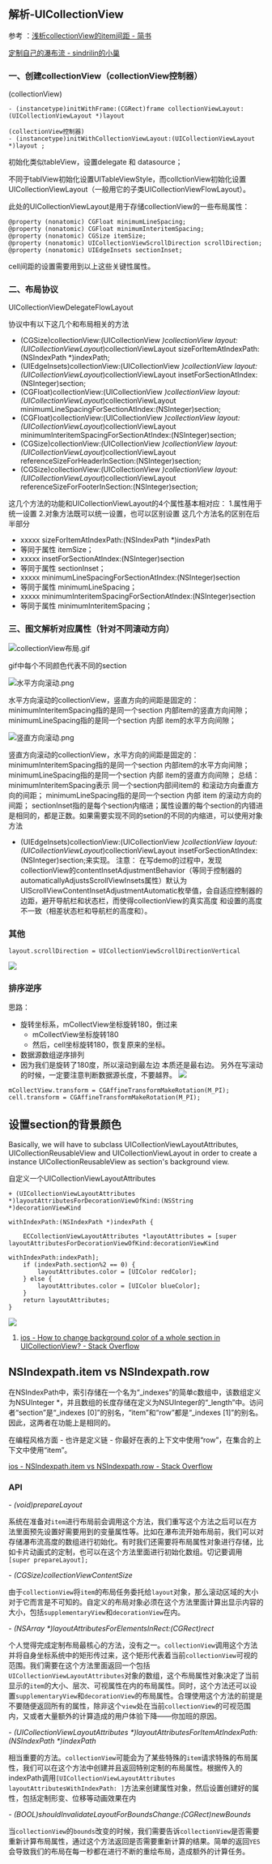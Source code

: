 ## 解析-UICollectionView

参考 ：[浅析collectionView的item间距 - 简书](https://www.jianshu.com/p/1e12a2b8f53c)

[定制自己的瀑布流 - sindrilin的小巢](http://sindrilin.com/tips/2015/09/18/%E5%AE%9A%E5%88%B6%E8%87%AA%E5%B7%B1%E7%9A%84%E7%80%91%E5%B8%83%E6%B5%81.html)


### 一、创建collectionView（collectionView控制器）
(collectionView)
```objc
- (instancetype)initWithFrame:(CGRect)frame collectionViewLayout:(UICollectionViewLayout *)layout 

(collectionView控制器)
- (instancetype)initWithCollectionViewLayout:(UICollectionViewLayout *)layout ;

```
初始化类似tableView，设置delegate 和 datasource；

不同于tablView初始化设置UITableViewStyle，而collctionView初始化设置UICollectionViewLayout（一般用它的子类UICollectionViewFlowLayout）。

此处的UICollectionViewLayout是用于存储collectionView的一些布局属性：

```objc
@property (nonatomic) CGFloat minimumLineSpacing;
@property (nonatomic) CGFloat minimumInteritemSpacing;
@property (nonatomic) CGSize itemSize;
@property (nonatomic) UICollectionViewScrollDirection scrollDirection; 
@property (nonatomic) UIEdgeInsets sectionInset;

```
cell间距的设置需要用到以上这些关键性属性。


### 二、布局协议

UICollectionViewDelegateFlowLayout

协议中有以下这几个和布局相关的方法
- (CGSize)collectionView:(UICollectionView *)collectionView layout:(UICollectionViewLayout*)collectionViewLayout sizeForItemAtIndexPath:(NSIndexPath *)indexPath;
- (UIEdgeInsets)collectionView:(UICollectionView *)collectionView layout:(UICollectionViewLayout*)collectionViewLayout insetForSectionAtIndex:(NSInteger)section;
- (CGFloat)collectionView:(UICollectionView *)collectionView layout:(UICollectionViewLayout*)collectionViewLayout minimumLineSpacingForSectionAtIndex:(NSInteger)section;
- (CGFloat)collectionView:(UICollectionView *)collectionView layout:(UICollectionViewLayout*)collectionViewLayout minimumInteritemSpacingForSectionAtIndex:(NSInteger)section;
- (CGSize)collectionView:(UICollectionView *)collectionView layout:(UICollectionViewLayout*)collectionViewLayout referenceSizeForHeaderInSection:(NSInteger)section;
- (CGSize)collectionView:(UICollectionView *)collectionView layout:(UICollectionViewLayout*)collectionViewLayout referenceSizeForFooterInSection:(NSInteger)section;

这几个方法的功能和UICollectionViewLayout的4个属性基本相对应：
1.属性用于统一设置
2.对象方法既可以统一设置，也可以区别设置
这几个方法名的区别在后半部分

* xxxxx sizeForItemAtIndexPath:(NSIndexPath *)indexPath
* 等同于属性 itemSize；
* xxxxx insetForSectionAtIndex:(NSInteger)section
* 等同于属性 sectionInset；
* xxxxx minimumLineSpacingForSectionAtIndex:(NSInteger)section
* 等同于属性 minimumLineSpacing；
* xxxxx minimumInteritemSpacingForSectionAtIndex:(NSInteger)section
* 等同于属性 minimumInteritemSpacing；

### 三、图文解析对应属性（针对不同滚动方向）


![collectionView布局.gif](https://i.loli.net/2018/12/04/5c05f5b479375.jpg)

gif中每个不同颜色代表不同的section


![水平方向滚动.png](https://i.loli.net/2018/12/04/5c05f5bec831f.jpg)


水平方向滚动的collectionView，竖直方向的间距是固定的：minimumInteritemSpacing指的是同一个section 内部item的竖直方向间隙；
minimumLineSpacing指的是同一个section 内部 item的水平方向间隙；

![竖直方向滚动.png](https://i.loli.net/2018/12/04/5c05f5c29275d.jpg)

竖直方向滚动的collectionView，水平方向的间距是固定的：minimumInteritemSpacing指的是同一个section 内部item的水平方向间隙；
minimumLineSpacing指的是同一个section 内部 item的竖直方向间隙；
总结：
minimumInteritemSpacing表示 同一个section内部间item的 和滚动方向垂直方向的间距；
minimumLineSpacing指的是同一个section 内部 item 的滚动方向的间距；
sectionInset指的是每个section内缩进；属性设置的每个section的内错进是相同的，都是正数。如果需要实现不同的setion的不同的内缩进，可以使用对象方法
- (UIEdgeInsets)collectionView:(UICollectionView *)collectionView layout:(UICollectionViewLayout*)collectionViewLayout insetForSectionAtIndex:(NSInteger)section;来实现。
注意：
在写demo的过程中，发现collectionView的contentInsetAdjustmentBehavior（等同于控制器的automaticallyAdjustsScrollViewInsets属性）默认为UIScrollViewContentInsetAdjustmentAutomatic枚举值，会自适应控制器的边距，避开导航栏和状态栏，而使得collectionView的真实高度 和设置的高度不一致（相差状态栏和导航栏的高度和）。




### 其他


```objc
layout.scrollDirection = UICollectionViewScrollDirectionVertical

```
![](http://oc98nass3.bkt.clouddn.com/15372728978793.jpg)



### 排序逆序

思路：

* 旋转坐标系，mCollectView坐标旋转180，倒过来
    * mCollectView坐标旋转180
    * 然后，cell坐标旋转180，恢复原来的坐标。
* 数据源数组逆序排列
* 因为我们是旋转了180度，所以滚动到最左边 本质还是最右边。 另外在写滚动的时候，一定要注意判断数据源长度，不要越界。
![](http://oc98nass3.bkt.clouddn.com/15373215615943.jpg)

```
mCollectView.transform = CGAffineTransformMakeRotation(M_PI);
cell.transform = CGAffineTransformMakeRotation(M_PI);
```

## 设置section的背景颜色

Basically, we will have to subclass UICollectionViewLayoutAttributes, UICollectionReusableView and UICollectionViewLayout in order to create a instance UICollectionReusableView as section's background view.

自定义一个UICollectionViewLayoutAttributes

```objc
+ (UICollectionViewLayoutAttributes *)layoutAttributesForDecorationViewOfKind:(NSString *)decorationViewKind
                                                                withIndexPath:(NSIndexPath *)indexPath {
    
    ECCollectionViewLayoutAttributes *layoutAttributes = [super layoutAttributesForDecorationViewOfKind:decorationViewKind
                                                                                              withIndexPath:indexPath];
    if (indexPath.section%2 == 0) {
        layoutAttributes.color = [UIColor redColor];
    } else {
        layoutAttributes.color = [UIColor blueColor];
    }
    return layoutAttributes;
}

```
![](http://oc98nass3.bkt.clouddn.com/15397755573987.jpg)

1. [ios - How to change background color of a whole section in UICollectionView? - Stack Overflow](https://stackoverflow.com/questions/13609204/how-to-change-background-color-of-a-whole-section-in-uicollectionview)



##  NSIndexpath.item vs NSIndexpath.row

在NSIndexPath中，索引存储在一个名为“_indexes”的简单c数组中，该数组定义为NSUInteger *，并且数组的长度存储在定义为NSUInteger的“_length”中。访问者“section”是“_indexes [0]”的别名，“item”和“row”都是“_indexes [1]”的别名。因此，这两者在功能上是相同的。

在编程风格方面 - 也许是定义链 - 你最好在表的上下文中使用“row”，在集合的上下文中使用“item”。

[ios - NSIndexpath.item vs NSIndexpath.row - Stack Overflow](https://stackoverflow.com/questions/14765730/nsindexpath-item-vs-nsindexpath-row)


### API

_- (void)prepareLayout_

系统在准备对`item`进行布局前会调用这个方法，我们重写这个方法之后可以在方法里面预先设置好需要用到的变量属性等。比如在瀑布流开始布局前，我们可以对存储瀑布流高度的数组进行初始化。有时我们还需要将布局属性对象进行存储，比如卡片动画式的定制，也可以在这个方法里面进行初始化数组。切记要调用`[super prepareLayout];`

_- (CGSize)collectionViewContentSize_

由于`collectionView`将`item`的布局任务委托给`layout`对象，那么滚动区域的大小对于它而言是不可知的。自定义的布局对象必须在这个方法里面计算出显示内容的大小，包括`supplementaryView`和`decorationView`在内。

_- (NSArray *)layoutAttributesForElementsInRect:(CGRect)rect_

个人觉得完成定制布局最核心的方法，没有之一。`collectionView`调用这个方法并将自身坐标系统中的矩形传过来，这个矩形代表着当前`collectionView`可视的范围。我们需要在这个方法里面返回一个包括`UICollectionViewLayoutAttributes`对象的数组，这个布局属性对象决定了当前显示的`item`的大小、层次、可视属性在内的布局属性。同时，这个方法还可以设置`supplementaryView`和`decorationView`的布局属性。合理使用这个方法的前提是不要随便返回所有的属性，除非这个`view`处在当前`collectionView`的可视范围内，又或者大量额外的计算造成的用户体验下降——你加班的原因。

_- (UICollectionViewLayoutAttributes *)layoutAttributesForItemAtIndexPath:(NSIndexPath *)indexPath_

相当重要的方法。`collectionView`可能会为了某些特殊的`item`请求特殊的布局属性，我们可以在这个方法中创建并且返回特别定制的布局属性。根据传入的indexPath调用`[UICollectionViewLayoutAttributes layoutAttributesWithIndexPath: ]`方法来创建属性对象，然后设置创建好的属性，包括定制形变、位移等动画效果在内

_- (BOOL)shouldInvalidateLayoutForBoundsChange:(CGRect)newBounds_

当`collectionView`的`bounds`改变的时候，我们需要告诉`collectionView`是否需要重新计算布局属性，通过这个方法返回是否需要重新计算的结果。简单的返回`YES`会导致我们的布局在每一秒都在进行不断的重绘布局，造成额外的计算任务。